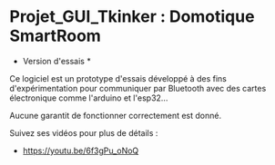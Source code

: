 # Projet_GUI_Tkinker : Domotique SmartRoom

* Version d'essais *

Ce logiciel est un prototype d'essais développé à des fins d'expérimentation pour communiquer par Bluetooth avec des cartes électronique comme l'arduino et l'esp32...

Aucune garantit de fonctionner correctement est donné.  

Suivez ses vidéos pour plus de détails :
+ https://youtu.be/6f3gPu_oNoQ
